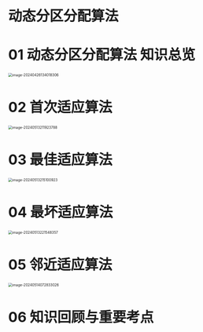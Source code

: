 # 动态分区分配算法



# 01 动态分区分配算法 知识总览

<img src="https://cvp.oss-cn-shanghai.aliyuncs.com/picgo/202404261340582.png" alt="image-20240426134018306" style="zoom: 50%;" />



# 02 首次适应算法

<img src="https://cvp.oss-cn-shanghai.aliyuncs.com/picgo/202405132119986.png" alt="image-20240513211923788" style="zoom:50%;" />



# 03 最佳适应算法

<img src="https://cvp.oss-cn-shanghai.aliyuncs.com/picgo/202405132151100.png" alt="image-20240513215100923" style="zoom:50%;" />



# 04 最坏适应算法

<img src="https://cvp.oss-cn-shanghai.aliyuncs.com/picgo/202405132215507.png" alt="image-20240513221548357" style="zoom:50%;" />



# 05 邻近适应算法

<img src="https://cvp.oss-cn-shanghai.aliyuncs.com/picgo/202405140728279.png" alt="image-20240514072833026" style="zoom:50%;" />



# 06 知识回顾与重要考点

